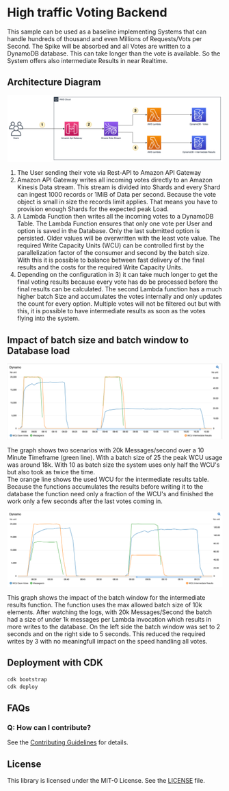 # High traffic Voting Backend
This sample can be used as a baseline implementing Systems that can handle hundreds of thousand and even Millions of Requests/Vots per Second.
The Spike will be absorbed and all Votes are written to a DynamoDB database. This can take longer than the vote is available. 
So the System offers also intermediate Results in near Realtime. 

## Architecture Diagram
![Architecture](images/Architecture.png)
1) The User sending their vote via Rest-API to Amazon API Gateway
2) Amazon API Gateway writes all incoming votes directly to an Amazon Kinesis Data stream. This stream is divided into Shards and every Shard 
can ingest 1000 records or 1MiB of Data per second. Because the vote object is small in size the records limit applies. That means you have to 
provision enough Shards for the expected peak Load.
3) A Lambda Function then writes all the incoming votes to a DynamoDB Table. The Lambda Function ensures that only one vote per User and option 
is saved in the Database. Only the last submitted option is persisted. Older values will be overwritten with the least vote value. The required 
Write Capacity Units (WCU) can be controlled first by the parallelization factor of the consumer and second by the batch size. With this it is 
possible to balance between fast delivery of the final results and the costs for the required Write Capacity Units.
4) Depending on the configuration in 3) it can take much longer to get the final voting results because every vote has do be processed 
before the final results can be calculated. The second Lambda function has a much higher batch Size and accumulates the votes internally and only
updates the count for every option. Multiple votes will not be filtered out but with this, it is possible to have intermediate results as soon 
as the votes flying into the system.
   
## Impact of batch size and batch window to Database load
![Wirte Capacity Units 25 and 10](images/WCU-difference-Batch-size_25_vs_10.png)

The graph shows two scenarios with 20k Messages/second over a 10 Minute Timeframe (green line). With a batch size of 25 the peak WCU usage was around 18k.
With 10 as batch size the system uses only half the WCU's but also took as twice the time.  
The orange line shows the used WCU for the intermediate results table. Because the functions accumulates the results before writing it to the database 
the function need only a fraction of the WCU's and finished the work only a few seconds after the last votes coming in.

![Wirte Capacity Units 25 and 10](images/WCU-difference-maxBatchWindow-2-vs-5_seconds.png)

This graph shows the impact of the batch window for the intermediate results function. The function uses the max allowed batch size of 10k elements.
After watching the logs, with 20k Messages/Second the batch had a size of under 1k messages per Lambda invocation which results in more writes to the 
database. On the left side the batch window was set to 2 seconds and on the right side to 5 seconds. This reduced the required writes by 3 with no 
meaningfull impact on the speed handling all votes.

## Deployment with CDK
```bash
cdk bootstrap
cdk deploy
```

## FAQs
### Q: How can I contribute?

See the [Contributing Guidelines](CONTRIBUTING.md) for details.

## License

This library is licensed under the MIT-0 License. See the [LICENSE](LICENSE) file.